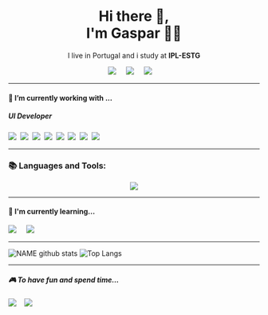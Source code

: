 <!-- ### Hi there 👋 -->
<h1 align='center'> Hi there 👋,<br>I'm Gaspar  👨‍💻 </h1>

<p align='center'>
  I live in Portugal and i study at <b>IPL-ESTG</b> 
</p>

<p align='center'>
  <a href="https://instagram.com/gaspar.mpereira"><img src="https://img.shields.io/badge/instagram-%23E1306C.svg?&style=for-the-badge&logo=instagram&logoColor=white" /></a>&nbsp;&nbsp;&nbsp;&nbsp;
  <a href="https://www.linkedin.com/in/gasparpereira04"><img src="https://img.shields.io/badge/linkedin-%230077B5.svg?&style=for-the-badge&logo=linkedin&logoColor=white" /></a>&nbsp;&nbsp;&nbsp;&nbsp;
  <a href="mailto:gaspar.10pereira@gmail.com?subject=Olá%20Gaspar"><img src="https://img.shields.io/badge/gmail-%23D14836.svg?&style=for-the-badge&logo=gmail&logoColor=white" /></a>&nbsp;&nbsp;&nbsp;&nbsp;
</p>

<hr>

<h4>🔭  I’m currently working with ...</h4>

<h5>UI Developer</h5>
<p >
  <img src="https://img.shields.io/badge/html5%20-%23e34f26.svg?&style=for-the-badge&logo=html5&logoColor=white" />&nbsp;&nbsp;<img src="https://img.shields.io/badge/CSS3-1572B6?&style=for-the-badge&logo=css3&logoColor=white" />&nbsp;&nbsp;<img src="https://img.shields.io/badge/JavaScript-F7DF1E?style=for-the-badge&logo=javascript&logoColor=black" />&nbsp;&nbsp;<img src="https://img.shields.io/badge/React-20232A?style=for-the-badge&logo=react&logoColor=61DAFB" />&nbsp;&nbsp;<img src="https://img.shields.io/badge/Bootstrap-563D7C?style=for-the-badge&logo=bootstrap&logoColor=white">&nbsp;&nbsp;<img src="https://img.shields.io/badge/sass%20-%23cc6699.svg?&style=for-the-badge&logo=sass&logoColor=white" />&nbsp;&nbsp;<img src="https://img.shields.io/badge/Sketch-F7B500?style=for-the-badge&logo=sketch&logoColor=white" />&nbsp;&nbsp;<img src="https://img.shields.io/badge/Docker-2496ED?style=for-the-badge&logo=docker&logoColor=white" />&nbsp;&nbsp;
</p>

<hr>

<h3 align="left">📚 Languages and Tools:</h3>
<p align="center"><a href="https://github.com/GasparMPereira">
    <img src="https://skillicons.dev/icons?perline=14&i=react,flutter,androidstudio,arduino,bash,blender,bootstrap,c,cs,cpp,css,discordjs,dotnet,firebase,html,js,jquery,kotlin,laravel,lua,mongodb,mysql,nodejs,ps,php,py,raspberrypi,vscode" />
</a></p>


<hr>

<h4>🌱  I'm currently learning...</h4>
<p >
  <img src="https://img.shields.io/badge/TypeScript-007ACC?style=for-the-badge&logo=typescript&logoColor=white" />&nbsp;&nbsp;&nbsp;&nbsp;
  <img src="https://img.shields.io/badge/next.js-000000?style=for-the-badge&logo=next.js&logoColor=white" />&nbsp;&nbsp;&nbsp;
</p>


<!--<p align='right'>
<h4>💬  Sometimes I like to write things here...</h4>
  <a href="https://dev.to/stefanyvasc"><img src="https://img.shields.io/badge/DEV.TO-%230A0A0A.svg?&style=for-the-badge&logo=dev-dot-to&logoColor=white" /></a>&nbsp;&nbsp;&nbsp;
  <a href="https://medium.com/@stefany.vasc.sa"><img src="https://img.shields.io/badge/medium-%2312100E.svg?&style=for-the-badge&logo=medium&logoColor=white" /></a>&nbsp;&nbsp;&nbsp;
  <a href="https://stefanysa.netlify.app/"><img src="https://img.shields.io/badge/-My%20Blog-17bf63?&style=for-the-badge&logo=blog&logoColor=black" /></a>&nbsp;&nbsp;&nbsp;
</p>-->
<hr>

![NAME github stats](https://github-readme-stats.vercel.app/api?username=gasparmpereira&show_icons=true&theme=github_dark&border_color=424141)
![Top Langs](https://github-readme-stats.vercel.app/api/top-langs/?username=gasparmpereira&layout=donut&theme=github_dark&border_color=424141)


<hr>
<p align="center">
  <h5>🎮 To have fun and spend time...</h5>
  <a href="https://open.spotify.com/user/gaspar.10pereira"><img src="https://img.shields.io/badge/spotify-%231ED760.svg?&style=for-the-badge&logo=spotify&logoColor=white" /></a>&nbsp;&nbsp;&nbsp;
  <a href="https://steamcommunity.com/id/ProfessorBambu/"><img src="https://img.shields.io/badge/Steam-%23000000.svg?&style=for-the-badge&logo=steam&logoColor=white" /></a>&nbsp;&nbsp;&nbsp;
</p>

<!--
**GasparMPereira/GasparMPereira** is a ✨ _special_ ✨ repository because its `README.md` (this file) appears on your GitHub profile.

Here are some ideas to get you started:

- 🔭 I’m currently working on ...
- 🌱 I’m currently learning ...
- 👯 I’m looking to collaborate on ...
- 🤔 I’m looking for help with ...
- 💬 Ask me about ...
- 📫 How to reach me: ...
- 😄 Pronouns: ...
- ⚡ Fun fact: ...
-->
